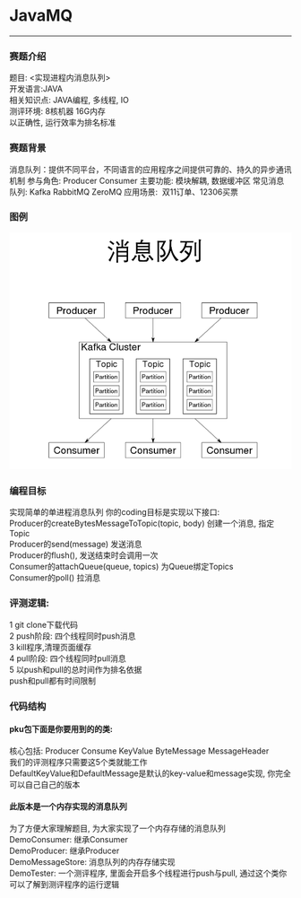 # JavaMQ
-------------

### 赛题介绍
题目: <实现进程内消息队列>  
开发语言:JAVA  
相关知识点: JAVA编程, 多线程, IO    
测评环境: 8核机器 16G内存   
以正确性, 运行效率为排名标准  

### 赛题背景

消息队列：提供不同平台，不同语言的应用程序之间提供可靠的、持久的异步通讯机制
参与角色: Producer  Consumer
主要功能: 模块解耦, 数据缓冲区
常见消息队列: Kafka RabbitMQ ZeroMQ 
应用场景:   双11订单、12306买票

### 图例

![image](MQ.png)

### 编程目标
实现简单的单进程消息队列
你的coding目标是实现以下接口:  
Producer的createBytesMessageToTopic(topic, body) 创建一个消息, 指定Topic  
Producer的send(message) 发送消息  
Producer的flush(), 发送结束时会调用一次  
Consumer的attachQueue(queue, topics) 为Queue绑定Topics  
Consumer的poll()  拉消息  

### 评测逻辑:
1 git clone下载代码  
2 push阶段: 四个线程同时push消息  
3 kill程序,清理页面缓存  
4 pull阶段: 四个线程同时pull消息  
5 以push和pull的总时间作为排名依据  
push和pull都有时间限制  

### 代码结构
#### pku包下面是你要用到的的类:
核心包括: Producer Consume KeyValue ByteMessage MessageHeader  
我们的评测程序只需要这5个类就能工作  
DefaultKeyValue和DefaultMessage是默认的key-value和message实现, 你完全可以自己自己的版本    
#### 此版本是一个内存实现的消息队列
为了方便大家理解题目, 为大家实现了一个内存存储的消息队列  
DemoConsumer: 继承Consumer  
DemoProducer: 继承Producer  
DemoMessageStore: 消息队列的内存存储实现  
DemoTester: 一个测评程序, 里面会开启多个线程进行push与pull, 通过这个类你可以了解到测评程序的运行逻辑    


